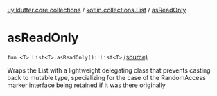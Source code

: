 [uy.klutter.core.collections](../index.md) / [kotlin.collections.List](index.md) / [asReadOnly](.)


# asReadOnly
`fun <T> List<T>.asReadOnly(): List<T>` [(source)](https://github.com/kohesive/klutter/blob/master/core-jdk6/src/main/kotlin/uy/klutter/core/common/Immutable.kt#L208)

Wraps the List with a lightweight delegating class that prevents casting back to mutable type,
specializing for the case of the RandomAccess marker interface being retained if it was there originally


